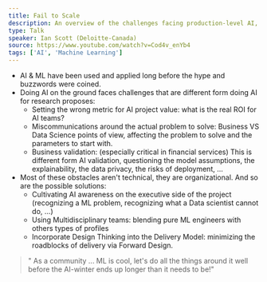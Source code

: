 ```yaml
---
title: Fail to Scale
description: An overview of the challenges facing production-level AI, with real cases from the financial sector.
type: Talk
speaker: Ian Scott (Deloitte-Canada)
source: https://www.youtube.com/watch?v=Cod4v_enYb4
tags: ['AI', 'Machine Learning']
---
```

- AI & ML have been used and applied long before the hype and buzzwords were coined.
- Doing AI on the ground faces challenges that are different form doing AI for research proposes:
  - Setting the wrong metric for AI project value: what is the real ROI for AI teams?
  - Miscommunications around the actual problem to solve: Business VS Data Science points of view, affecting the problem to solve and the parameters to start with.
  - Business validation: (especially critical in financial services) This is different form AI validation, questioning the model assumptions, the explainability, the data privacy, the risks of deployment, ...
- Most of these obstacles aren't technical, they are organizational. And so are the possible solutions:
  - Cultivating AI awareness on the executive side of the project (recognizing a ML problem, recognizing what a Data scientist cannot do, ...)
  - Using Multidisciplinary teams: blending pure ML engineers with others types of profiles
  - Incorporate Design Thinking into the Delivery Model: minimizing the roadblocks of delivery via Forward Design.

> " As a community ... ML is cool, let's do all the things around it well before the AI-winter ends up longer than it needs to be!"
